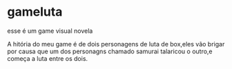 # gameluta
esse é um game visual novela

A hitória do meu game é de dois personagens de luta de box,eles vão brigar por causa que um dos personagns chamado samurai talaricou o outro,e começa a luta entre os dois. 
